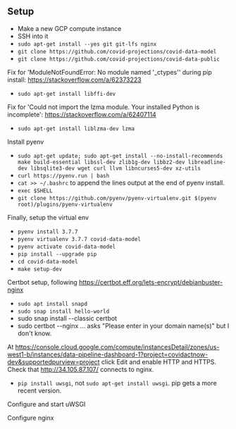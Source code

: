 ## Setup

* Make a new GCP compute instance
* SSH into it
* `sudo apt-get install --yes git git-lfs nginx`
* `git clone https://github.com/covid-projections/covid-data-model`
* `git clone https://github.com/covid-projections/covid-data-public`

Fix for 'ModuleNotFoundError: No module named '_ctypes'' during pip install: https://stackoverflow.com/a/62373223
* `sudo apt-get install libffi-dev`

Fix for 'Could not import the lzma module. Your installed Python is incomplete': https://stackoverflow.com/a/62407114
* `sudo apt-get install liblzma-dev lzma`

Install pyenv
* `sudo apt-get update; sudo apt-get install --no-install-recommends make build-essential libssl-dev zlib1g-dev libbz2-dev libreadline-dev libsqlite3-dev wget curl llvm libncurses5-dev xz-utils`
* `curl https://pyenv.run | bash`
* `cat >> ~/.bashrc` to append the lines output at the end of pyenv install.
* `exec $SHELL`
* `git clone https://github.com/pyenv/pyenv-virtualenv.git $(pyenv root)/plugins/pyenv-virtualenv`

Finally, setup the virtual env
* `pyenv install 3.7.7`
* `pyenv virtualenv 3.7.7 covid-data-model`
* `pyenv activate covid-data-model`
* `pip install --upgrade pip`
* `cd covid-data-model`
* `make setup-dev`


Certbot setup, following https://certbot.eff.org/lets-encrypt/debianbuster-nginx
* `sudo apt install snapd`
* `sudo snap install hello-world`
* sudo snap install --classic certbot
* sudo certbot --nginx
... asks "Please enter in your domain name(s)" but I don't know.


At https://console.cloud.google.com/compute/instancesDetail/zones/us-west1-b/instances/data-pipeline-dashboard-1?project=covidactnow-dev&supportedpurview=project click Edit and enable HTTP and HTTPS.
Check that http://34.105.87.107/ connects to nginx.



* `pip install uwsgi`, not `sudo apt-get install uwsgi`. pip gets a more recent version.

Configure and start uWSGI

Configure nginx
